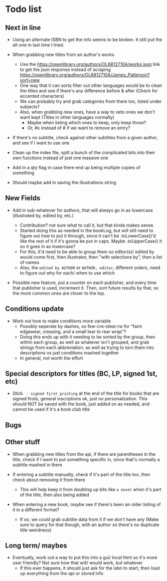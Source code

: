 # Todo list

## Next in line

- Using an alternate ISBN to get the info seems to be broken. It still put the alt one in last time I tried.

- When grabbing new titles from an author's works
    * Use the https://openlibrary.org/authors/OL6812710A/works.json link to get the json response instead of
      scraping https://openlibrary.org/authors/OL6812710A/James_Patterson?sort=new
    * One way that it can sorta filter out other languages would be to clean the titles and see if there's any difference before & after (Check for accented characters)
    * We can probably try and grab categories from there too, listed under subjects?
    * Also, when grabbing new ones, have a way to veto ones we don't want kept (Titles in other languages normally)
        - Maybe when listing which ones to keep, only keep those?
        - Or, #x instead of # if we want to remove an entry?

- If there's no subtitle, check against other subtitles from a given author, and see if I want to use one

- Clean up the index file, split a bunch of the complicated bits into their own functions instead of just one massive one

- Add in a qty flag in case there end up being multiple copies of something

- Should maybe add in saving the illustrations string


## New Fields

- Add in sub-whatever for authors, that will always go in as lowercase (illustrated by, edited by, etc.)
    * Contribution? not sure what to call it, but that kinda makes sense.
    * Started doing this as needed in the bookLog, but will still need to figure out how to put it through, since it can't be
      .toLowerCase()'d like the rest of it if it's gonna be put in caps. Maybe .toUpperCase() it so it goes in as lowercase?
    * For this, it'd need to be able to group them so editor(s)/ edited by would come first, then illustrator, then "with selections by", then a list of names
    * Also, the `edited by AUTHOR` or `AUTHOR, editor`, different orders, need to figure out why for each/ when to use which

- Possible new feature, put a counter on each publisher, and every time that publisher is used, increment it.
    Then, sort future results by that, so the more common ones are closer to the top.


## Conditions update

- Work out how to make conditions more variable
    * Possibly seperate by dashes, so few-cre-stear:rw for "faint edgewear, creasing, and a small tear to rear wrap"?
    * Doing this ends up with it needing to be sorted by the group, then within each group, as well as whatever isn't
      grouped, and grab strings from each abbreviation, as well as trying to turn them into descriptions vs just conditions
      mashed together
    * In general, not worth the effort


## Special descriptors for titles (BC, LP, signed 1st, etc)

- Stick ` - signed first printing` at the end of the title for books that are signed
  firsts, general inscriptions ok, just no personalization. This should NOT be saved
  with the book, just added on as needed, and cannot be used if it's a book club title


## Bugs


## Other stuff

- When grabbing new titles from the api, if there are parentheses in the title, check if I want to put
  something specific in, since that's normally a subtitle mashed in there

- If entering a subtitle manually, check if it's part of the title too, then check about removing it from there
    * This will help keep it from doubling up bits like `a novel` when it's part of the title, then also being added

- When entering a new book, maybe see if there's been an older listing of it in a different format?
    * If so, we could grab subtitle data from it if we don't have any (Make sure to query for that though, with an author so there's no duplicate title weirdness)


## Long term/ maybes

- Eventually, work out a way to put this into a gui/ local html so it's more user friendly?
  Not sure how that will/ would work, but whatever
    * If this ever happens, it should just ask for the isbn to start, then load up everything from the api or stored info

